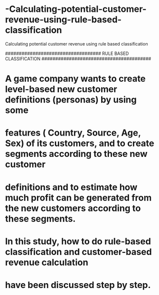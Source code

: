 # -Calculating-potential-customer-revenue-using-rule-based-classification
 Calculating potential customer revenue using rule based classification


################################### RULE BASED CLASSIFICATION  ########################################


# A game company wants to create level-based new customer definitions (personas) by using some
# features ( Country, Source, Age, Sex) of its customers, and to create segments according to these new customer
# definitions and to estimate how much profit can be generated from  the new customers according to these segments.

# In this study, how to do rule-based classification and customer-based revenue calculation
# have been discussed step by step.
